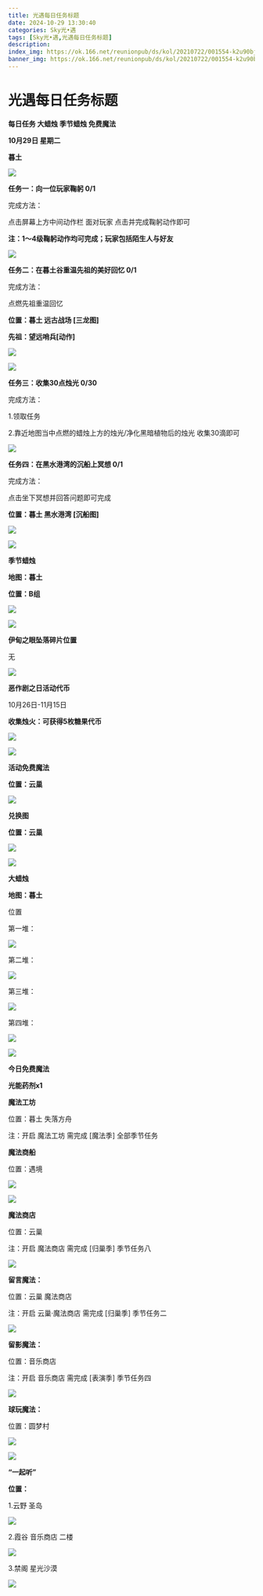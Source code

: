 ```yaml
---
title: 光遇每日任务标题
date: 2024-10-29 13:30:40
categories: Sky光•遇
tags: [Sky光•遇,光遇每日任务标题]
description: 
index_img: https://ok.166.net/reunionpub/ds/kol/20210722/001554-k2u90bj7ay.png?imageView&thumbnail=600x0&type=jpg
banner_img: https://ok.166.net/reunionpub/ds/kol/20210722/001554-k2u90bj7ay.png?imageView&thumbnail=600x0&type=jpg
---
```

# 光遇每日任务标题
**每日任务 大蜡烛 季节蜡烛 免费魔法**

 **10月29日 星期二**

 **暮土**

![](https://img.166.net/reunionpub/1_kol_20241029_11c41606ae17e360d5cd7ec4523e3af7.jpeg)

 **任务一：向一位玩家鞠躬 0/1**

完成方法：

点击屏幕上方中间动作栏 面对玩家 点击并完成鞠躬动作即可

 **注：1～4级鞠躬动作均可完成；玩家包括陌生人与好友**

![](https://img.166.net/reunionpub/1_kol_20241029_251aeeea24ecfd9e6edfe37354bab1d1.jpeg)

 **任务二：在暮土谷重温先祖的美好回忆 0/1**

完成方法：

点燃先祖重温回忆

 **位置：暮土 远古战场 [三龙图]**

 **先祖：望远哨兵[动作]**

![](https://img.166.net/reunionpub/1_kol_20241029_17edff3eef181ac38f6e6b9860e9a6cb.jpeg)

![](https://img.166.net/reunionpub/1_kol_20241029_7205f89a13ff303f79cb8cdee75dad92.jpeg)

 **任务三：收集30点烛光 0/30**

完成方法：

1.领取任务

2.靠近地图当中点燃的蜡烛上方的烛光/净化黑暗植物后的烛光 收集30滴即可

![](https://img.166.net/reunionpub/1_kol_20241029_a4f1ddab57c2d726021e881b719107d7.jpeg)

 **任务四：在黑水港湾的沉船上冥想 0/1**

完成方法：

点击坐下冥想并回答问题即可完成

 **位置：暮土 黑水港湾 [沉船图]**

![](https://img.166.net/reunionpub/1_kol_20241029_c5d2558f60e231351b3d007e07df2852.png)

![](https://img.166.net/reunionpub/ds/kol/20240127/072300-y4gsrkwvcm.png)

 **季节蜡烛**

 **地图：暮土**

 **位置：B组**

![](https://img.166.net/reunionpub/1_kol_20241028_52eff49c61bae6b5c4877a9cad85f4d8.jpeg)

![](https://img.166.net/reunionpub/ds/kol/20240127/072300-y4gsrkwvcm.png)

 **伊甸之眼坠落碎片位置**

无

![](https://img.166.net/reunionpub/ds/kol_server/20240717/003917-8p704dsqv9.png)

 **恶作剧之日活动代币**

10月26日-11月15日

 **收集烛火：可获得5枚糖果代币**

![](https://img.166.net/reunionpub/1_kol_20241028_97a04e665b69ff1ef859abd9e7c53b7f.jpeg)

![](https://img.166.net/reunionpub/1_kol_20241028_5cc83efc35705f67a57b4e7eebe812ca.jpeg)

 **活动免费魔法**

 **位置：云巢**

![](https://img.166.net/reunionpub/1_kol_20241028_5805c551630540f8feeb9d6d7fd59651.jpeg)

 **兑换图**

 **﻿位置：云巢**

![](https://img.166.net/reunionpub/1_kol_20241028_e5e319c785869fc2e245d9aa8befb3e1.jpeg)

![](https://img.166.net/reunionpub/ds/kol_server/20240717/003917-8p704dsqv9.png)

 **大蜡烛**

 **地图：暮土**

位置

第一堆：

![](https://img.166.net/reunionpub/1_kol_20241028_055bf54ca289c5e688cc49a2f0369fbd.jpeg)

第二堆：

![](https://img.166.net/reunionpub/1_kol_20241028_af6be9dced31b0cd327bc83ff27d6cf1.jpeg)

第三堆：

![](https://img.166.net/reunionpub/1_kol_20241028_b4fc5657703992a509d03396a742d87e.jpeg)

第四堆：

![](https://img.166.net/reunionpub/1_kol_20241028_4d06fe59df1fda956b0896074260cb52.jpeg)

 **![](https://img.166.net/reunionpub/ds/kol/20231014/004048-gyt2imp830.png)**

 **今日免费魔法**

 **光能药剂x1**

 **魔法工坊**

位置：暮土 失落方舟

注：开启 魔法工坊 需完成 [魔法季] 全部季节任务

 **魔法商船**

位置：遇境

 **![](https://img.166.net/reunionpub/ds/kol/20231014/004605-qmuiowanf4.png)**

![](https://img.166.net/reunionpub/1_kol_20241029_a724a6ee1cf376bf97ece625c21caae6.jpeg)

 **魔法商店**

位置：云巢

注：开启 魔法商店 需完成 [归巢季] 季节任务八

![](https://img.166.net/reunionpub/1_kol_20241029_92a335651e94d0f08e479f2317093ae4.jpeg)

 **留言魔法：**

位置：云巢 魔法商店

注：开启 云巢·魔法商店 需完成 [归巢季] 季节任务二

![](https://img.166.net/reunionpub/ds/kol/20240104/233540-rs5n8klws2.jpg)

 **留影魔法：**

位置：音乐商店

注：开启 音乐商店 需完成 [表演季] 季节任务四

![](https://img.166.net/reunionpub/ds/kol/20240428/232643-hrkcnvb1jq.jpeg)

 **球玩魔法：**

位置：圆梦村

 **![](https://img.166.net/reunionpub/ds/kol/20231014/005022-4hnlvzm7iu.png)**

 **![](https://img.166.net/reunionpub/ds/kol/20231220/070757-w9oeg612sl.png)**

 **“一起听”**

 **位置：**

1.云野 圣岛

**![](https://img.166.net/reunionpub/ds/kol/20231220/071109-so6aef3jyr.jpeg)**

2.霞谷 音乐商店 二楼

**![](https://img.166.net/reunionpub/ds/kol/20231220/071120-naym3f5u4g.jpeg)**

3.禁阁 星光沙漠

 **![](https://img.166.net/reunionpub/ds/kol/20231220/071136-p6b05krfu4.png)**

